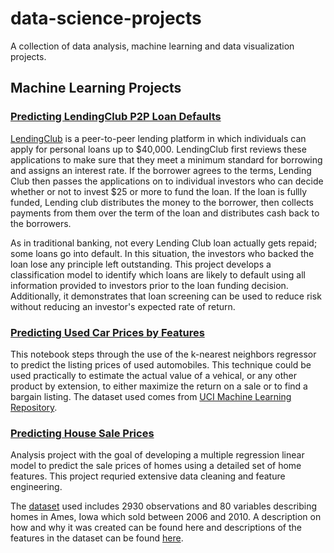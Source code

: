 # data-science-projects
A collection of data analysis, machine learning and data visualization projects.

## Machine Learning Projects

### [Predicting LendingClub P2P Loan Defaults](https://github.com/jnees/data-science-projects/tree/master/Predicting_Lending_Club_Loan_Defaults)

[LendingClub](https://www.lendingclub.com/) is a peer-to-peer lending platform in which individuals can apply for personal loans up to $40,000. LendingClub first reviews these applications to make sure that they meet a minimum standard for borrowing and assigns an interest rate. If the borrower agrees to the terms, Lending Club then passes the applications on to individual investors who can decide whether or not to invest $25 or more to fund the loan. If the loan is fullly funded, Lending club distributes the money to the borrower, then collects payments from them over the term of the loan and distributes cash back to the borrowers.

As in traditional banking, not every Lending Club loan actually gets repaid; some loans go into default. In this situation, the investors who backed the loan lose any principle left outstanding. This project develops a classification model to identify which loans are likely to default using all information provided to investors prior to the loan funding decision. Additionally, it demonstrates that loan screening can be used to reduce risk without reducing an investor's expected rate of return.

### [Predicting Used Car Prices by Features](https://github.com/jnees/data-science-projects/tree/master/Predicting%20Car%20Prices%20-%20KNeighbors%20Regression)

This notebook steps through the use of the k-nearest neighbors regressor to predict the listing prices of used automobiles. This technique could be used practically to estimate the actual value of a vehical, or any other product by extension, to either maximize the return on a sale or to find a bargain listing. The dataset used comes from [UCI Machine Learning Repository](https://archive.ics.uci.edu/ml/datasets/automobile).

### [Predicting House Sale Prices](https://github.com/jnees/data-science-projects/tree/master/Predicting%20House%20Sale%20Prices)

Analysis project with the goal of developing a multiple regression linear model to predict the sale prices of homes using a detailed set of home features. This project requried extensive data cleaning and feature engineering.

The [dataset](https://www.tandfonline.com/doi/abs/10.1080/10691898.2011.11889627) used includes 2930 observations and 80 variables describing homes in Ames, Iowa which sold between 2006 and 2010. A description on how and why it was created can be found here and descriptions of the features in the dataset can be found [here](https://s3.amazonaws.com/dq-content/307/data_description.txt).
